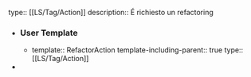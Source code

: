 type:: [[LS/Tag/Action]]
description:: É richiesto un refactoring

- ### User Template
	- template:: RefactorAction
	  template-including-parent:: true
	  type:: [[LS/Tag/Action]]
-